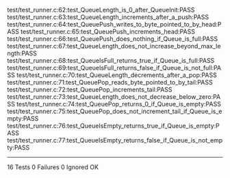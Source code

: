 test/test_runner.c:62:test_QueueLength_is_0_after_QueueInit:PASS
test/test_runner.c:63:test_QueueLength_increments_after_a_push:PASS
test/test_runner.c:64:test_QueuePush_writes_to_byte_pointed_to_by_head:PASS
test/test_runner.c:65:test_QueuePush_increments_head:PASS
test/test_runner.c:66:test_QueuePush_does_nothing_if_Queue_is_full:PASS
test/test_runner.c:67:test_QueueLength_does_not_increase_beyond_max_length:PASS
test/test_runner.c:68:test_QueueIsFull_returns_true_if_Queue_is_full:PASS
test/test_runner.c:69:test_QueueIsFull_returns_false_if_Queue_is_not_full:PASS
test/test_runner.c:70:test_QueueLength_decrements_after_a_pop:PASS
test/test_runner.c:71:test_QueuePop_reads_byte_pointed_to_by_tail:PASS
test/test_runner.c:72:test_QueuePop_increments_tail:PASS
test/test_runner.c:73:test_QueueLength_does_not_decrease_below_zero:PASS
test/test_runner.c:74:test_QueuePop_returns_0_if_Queue_is_empty:PASS
test/test_runner.c:75:test_QueuePop_does_not_increment_tail_if_Queue_is_empty:PASS
test/test_runner.c:76:test_QueueIsEmpty_returns_true_if_Queue_is_empty:PASS
test/test_runner.c:77:test_QueueIsEmpty_returns_false_if_Queue_is_not_empty:PASS

-----------------------
16 Tests 0 Failures 0 Ignored 
OK
